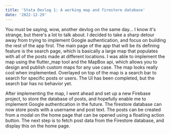 ```yaml
---
title: 'Stata Devlog 1: A working map and firestore database'
date: '2022-12-29'
---
```


You must be saying, wow, another devlog on the same day... I know it's strange, but there's a lot to talk about. I decided to take a sharp detour away from trying to implement Google authentication, and focus on building the rest of the app first. The main page of the app that will be its defining feature is the search page, which is basically a large map that populates with all of the posts made at different locations. I was able to implement the map using the flutter_map tool and the MapBox api, which allows you to design and publish custom maps for any use case. The map looks really cool when implemented. Overlayed on top of the map is a search bar to search for specific posts or users. The UI has been completed, but the search bar has no behavior yet. 

After implementing the map, I went ahead and set up a new Firebase project, to store the database of posts, and hopefully enable me to implement Google authentication in the future. The firestore database can now store posts with a username and post text. The posts can be created from a modal on the home page that can be opened using a floatiing action button. The next step is to fetch post data from the Firestore database, and display this on the home page.
